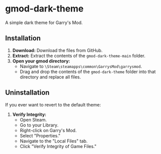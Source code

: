 # gmod-dark-theme

A simple dark theme for Garry's Mod.

## Installation

1. **Download:** Download the files from GitHub.
2. **Extract:** Extract the contents of the `gmod-dark-theme-main` folder.
3. **Open your gmod directory:**
    - Navigate to `\Steam\steamapps\common\GarrysMod\garrysmod`.
    - Drag and drop the contents of the `gmod-dark-theme` folder into that directory and replace all files.

## Uninstallation

If you ever want to revert to the default theme:

1. **Verify Integrity:**
    - Open Steam.
    - Go to your Library.
    - Right-click on Garry's Mod.
    - Select "Properties."
    - Navigate to the "Local Files" tab.
    - Click "Verify Integrity of Game Files."
